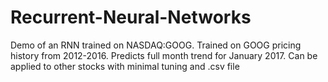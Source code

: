 # Recurrent-Neural-Networks
Demo of an RNN trained on NASDAQ:GOOG.
Trained on GOOG pricing history from 2012-2016.
Predicts full month trend for January 2017.
Can be applied to other stocks with minimal tuning and .csv file
